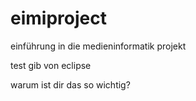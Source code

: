 # eimiproject
einführung in die medieninformatik projekt


test gib von eclipse


warum ist dir das so wichtig?
